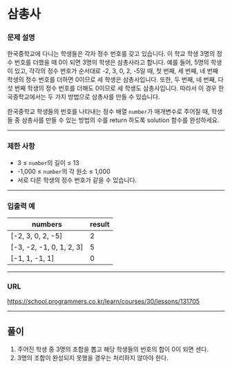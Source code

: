 # 삼총사

### 문제 설명

한국중학교에 다니는 학생들은 각자 정수 번호를 갖고 있습니다. 이 학교 학생 3명의 정수 번호를 더했을 때 0이 되면 3명의 학생은 삼총사라고 합니다. 예를 들어, 5명의 학생이 있고, 각각의 정수 번호가 순서대로 -2, 3, 0, 2, -5일 때, 첫 번째, 세 번째, 네 번째 학생의 정수 번호를 더하면 0이므로 세 학생은 삼총사입니다. 또한, 두 번째, 네 번째, 다섯 번째 학생의 정수 번호를 더해도 0이므로 세 학생도 삼총사입니다. 따라서 이 경우 한국중학교에서는 두 가지 방법으로 삼총사를 만들 수 있습니다.

한국중학교 학생들의 번호를 나타내는 정수 배열 `number`가 매개변수로 주어질 때, 학생들 중 삼총사를 만들 수 있는 방법의 수를 return 하도록 solution 함수를 완성하세요.

-----------
### 제한 사항

- 3 ≤ `number`의 길이 ≤ 13
- -1,000 ≤ `number`의 각 원소 ≤ 1,000
- 서로 다른 학생의 정수 번호가 같을 수 있습니다.

-----------
### 입출력 예

| numbers                   | result |
|---------------------------|--------|
| [-2, 3, 0, 2, -5]         | 2      |
| [-3, -2, -1, 0, 1, 2, 3]	 | 5      |
| [-1, 1, -1, 1]            | 0      |

-----------
### URL

https://school.programmers.co.kr/learn/courses/30/lessons/131705

-----------
## 풀이
1. 주어진 학생 중 3명의 조합을 뽑고 해당 학생들의 번호의 합이 0이 되면 센다.
2. 3명의 조합이 완성되지 못했을 경우는 처리하지 않아야 한다.